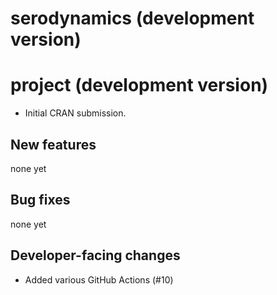 # serodynamics (development version)

# project (development version)

* Initial CRAN submission.

## New features

none yet

## Bug fixes

none yet

## Developer-facing changes

* Added various GitHub Actions (#10)
